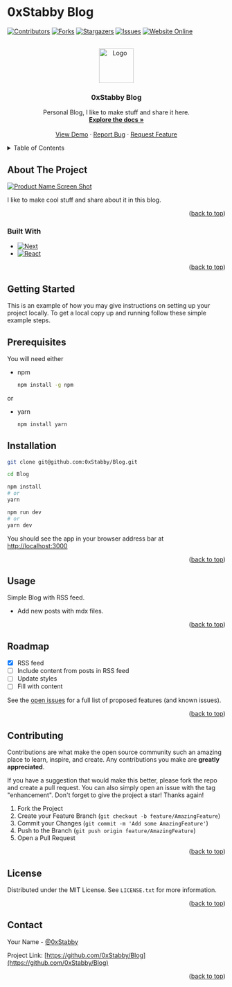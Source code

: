 # 0xStabby Blog


<a name="readme-top"></a>

[![Contributors][contributors-shield]][contributors-url]
[![Forks][forks-shield]][forks-url]
[![Stargazers][stars-shield]][stars-url]
[![Issues][issues-shield]][issues-url]
[![Website Online][website-online-shield]][website-online-url]



<!-- PROJECT LOGO -->
<br />
<div align="center">
  <a href="https://github.com/0xStabby/Blog">
    <img src="images/logo.png" alt="Logo" width="80" height="80">
  </a>

<h3 align="center">0xStabby Blog</h3>

  <p align="center">
    Personal Blog, I like to make stuff and share it here.
    <br />
    <a href="https://github.com/0xStabby/Blog"><strong>Explore the docs »</strong></a>
    <br />
    <br />
    <a href="https://github.com/0xStabby/Blog">View Demo</a>
    ·
    <a href="https://github.com/0xStabby/Blog/issues">Report Bug</a>
    ·
    <a href="https://github.com/0xStabby/Blog/issues">Request Feature</a>
  </p>
</div>



<!-- TABLE OF CONTENTS -->
<details>
  <summary>Table of Contents</summary>
  <ol>
    <li>
      <a href="#about-the-project">About The Project</a>
      <ul>
        <li><a href="#built-with">Built With</a></li>
      </ul>
    </li>
    <li>
      <a href="#getting-started">Getting Started</a>
      <ul>
        <li><a href="#prerequisites">Prerequisites</a></li>
        <li><a href="#installation">Installation</a></li>
      </ul>
    </li>
    <li><a href="#usage">Usage</a></li>
    <li><a href="#roadmap">Roadmap</a></li>
    <li><a href="#contributing">Contributing</a></li>
    <li><a href="#license">License</a></li>
    <li><a href="#contact">Contact</a></li>
    <!--<li><a href="#acknowledgments">Acknowledgments</a></li>-->
  </ol>
</details>



<!-- ABOUT THE PROJECT -->
## About The Project

[![Product Name Screen Shot][product-screenshot]](https://0xStabby.com)

I like to make cool stuff and share about it in this blog.

<p align="right">(<a href="#readme-top">back to top</a>)</p>



### Built With

* [![Next][Next.js]][Next-url]
* [![React][React.js]][React-url]

<p align="right">(<a href="#readme-top">back to top</a>)</p>



<!-- GETTING STARTED -->
## Getting Started

This is an example of how you may give instructions on setting up your project locally.
To get a local copy up and running follow these simple example steps.

## Prerequisites

You will need either
* npm
  ```sh
  npm install -g npm
  ```
or
* yarn
  ```sh
  npm install yarn
  ```



## Installation

```sh
git clone git@github.com:0xStabby/Blog.git
```

```sh
cd Blog
```

```sh
npm install
# or
yarn
```

```sh
npm run dev
# or
yarn dev
```

You should see the app in your browser address bar at [http://localhost:3000](http://localhost:3000)

<p align="right">(<a href="#readme-top">back to top</a>)</p>



<!-- USAGE EXAMPLES -->
## Usage

Simple Blog with RSS feed.
* Add new posts with mdx files.

<p align="right">(<a href="#readme-top">back to top</a>)</p>



<!-- ROADMAP -->
## Roadmap

- [x] RSS feed
- [ ] Include content from posts in RSS feed
- [ ] Update styles
- [ ] Fill with content

See the [open issues](https://github.com/0xStabby/Blog/issues) for a full list of proposed features (and known issues).

<p align="right">(<a href="#readme-top">back to top</a>)</p>



<!-- CONTRIBUTING -->
## Contributing

Contributions are what make the open source community such an amazing place to learn, inspire, and create. Any contributions you make are **greatly appreciated**.

If you have a suggestion that would make this better, please fork the repo and create a pull request. You can also simply open an issue with the tag "enhancement".
Don't forget to give the project a star! Thanks again!

1. Fork the Project
2. Create your Feature Branch (`git checkout -b feature/AmazingFeature`)
3. Commit your Changes (`git commit -m 'Add some AmazingFeature'`)
4. Push to the Branch (`git push origin feature/AmazingFeature`)
5. Open a Pull Request

<p align="right">(<a href="#readme-top">back to top</a>)</p>



<!-- LICENSE -->
## License

Distributed under the MIT License. See `LICENSE.txt` for more information.

<p align="right">(<a href="#readme-top">back to top</a>)</p>



<!-- CONTACT -->
## Contact

Your Name - [@0xStabby](https://twitter.com/0xStabby)

Project Link: [https://github.com/0xStabby/Blog](https://github.com/0xStabby/Blog)

<p align="right">(<a href="#readme-top">back to top</a>)</p>



<!-- ACKNOWLEDGMENTS -->
<!--
## Acknowledgments

* []()
* []()
* []()

<p align="right">(<a href="#readme-top">back to top</a>)</p>
-->



<!-- MARKDOWN LINKS & IMAGES -->
[website-online-shield]: https://img.shields.io/website?style=for-the-badge&up_message=online&url=https%3A%2F%2F0xStabby.com
[website-online-url]: https://0xStabby.com
[contributors-shield]: https://img.shields.io/github/contributors/0xStabby/Blog.svg?style=for-the-badge
[contributors-url]: https://github.com/0xStabby/Blog/graphs/contributors
[forks-shield]: https://img.shields.io/github/forks/0xStabby/Blog.svg?style=for-the-badge
[forks-url]: https://github.com/0xStabby/Blog/network/members
[stars-shield]: https://img.shields.io/github/stars/0xStabby/Blog.svg?style=for-the-badge
[stars-url]: https://github.com/0xStabby/Blog/stargazers
[issues-shield]: https://img.shields.io/github/issues/0xStabby/Blog.svg?style=for-the-badge
[issues-url]: https://github.com/0xStabby/Blog/issues
[license-shield]: https://img.shields.io/github/license/0xStabby/Blog.svg?style=for-the-badge
[license-url]: https://github.com/0xStabby/Blog/blob/master/LICENSE.txt
[product-screenshot]: images/screenshot.png
[Next.js]: https://img.shields.io/badge/next.js-000000?style=for-the-badge&logo=nextdotjs&logoColor=white
[Next-url]: https://nextjs.org/
[React.js]: https://img.shields.io/badge/React-20232A?style=for-the-badge&logo=react&logoColor=61DAFB
[React-url]: https://reactjs.org/
